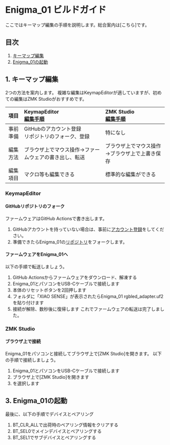 # Enigma_01 ビルドガイド  

ここではキーマップ編集の手順を説明します。総合案内は[こちら]です。

## 目次
1. [キーマップ編集](#2-キーマップ編集)  
3. [Enigma_01の起動](#3-Enigma_01の起動)

## 1. キーマップ編集  

2つの方法を案内します。
複雑な編集はKeymapEditorが適していますが、初めての編集はZMK Studioがおすすめです。  

|項目|KeymapEditor<br>[編集手順](#KeymapEditor)|ZMK Studio<br>[編集手順](#ZMK-Studio)|  
|:-:|:-|:-|  
|事前準備|GitHubのアカウント登録<br>リポジトリのフォーク、登録|特になし|  
|編集方法|ブラウザ上でマウス操作→ファームウェアの書き出し、転送|ブラウザ上でマウス操作→ブラウザ上で上書き保存|  
|編集項目| マクロ等も編集できる|標準的な編集ができる|  

### KeymapEditor
#### GitHubリポジトリのフォーク  
ファームウェアはGitHub Actionsで書き出します。  
1. GitHubアカウントを持っていない場合は、事前に[アカウント登録](https://github.com/signup)をしてください。  
2. 準備できたらEnigma_01の[リポジトリ](https://github.com/nazuna293/zmk-config-Enigma_01)をフォークします。  

#### ファームウェアをEnigma_01へ

以下の手順で転送しましょう。
1. GitHub Actionsからファームウェアをダウンロード、解凍する
2. Enigma_01とパソコンをUSB-Cケーブルで接続します
3. 本体のリセットボタンを2回押します
4. フォルダに「XIAO SENSE」が表示されたらEnigma_01 rgbled_adapter.uf2を貼り付けます
5. 接続が解除、数秒後に復帰します
これでファームウェアの転送は完了しました。

### ZMK Studio  
#### ブラウザ上で接続
Enigma_01をパソコンと接続してブラウザ上で[ZMK Studio]を開きます。
以下の手順で接続しましょう。
1. Enigma_01とパソコンをUSB-Cケーブルで接続します
2. ブラウザ上で[ZMK Studio]を開きます
3. を選択します

## 3. Enigma_01の起動  
最後に、以下の手順でデバイスとペアリング
1. BT_CLR_ALLで出荷時のペアリング情報をクリアする
2. BT_SEL0でメインデバイスとペアリングする
3. BT_SEL1でサブデバイスとペアリングする
